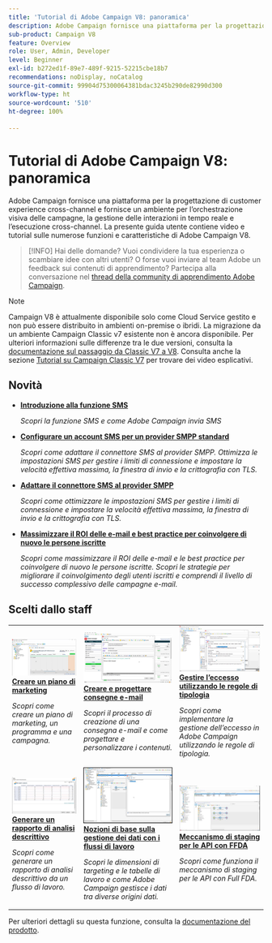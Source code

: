 ```yaml
---
title: 'Tutorial di Adobe Campaign V8: panoramica'
description: Adobe Campaign fornisce una piattaforma per la progettazione di customer experience cross-channel e fornisce un ambiente per l’orchestrazione visiva delle campagne, la gestione delle interazioni in tempo reale e l’esecuzione cross-channel. Questa guida utente contiene video e tutorial sulle numerose funzioni e caratteristiche di Adobe Campaign Standard.
sub-product: Campaign V8
feature: Overview
role: User, Admin, Developer
level: Beginner
exl-id: b272ed1f-89e7-489f-9215-52215cbe18b7
recommendations: noDisplay, noCatalog
source-git-commit: 99904d75300064381bdac3245b290de82990d300
workflow-type: ht
source-wordcount: '510'
ht-degree: 100%

---
```


# Tutorial di Adobe Campaign V8: panoramica

Adobe Campaign fornisce una piattaforma per la progettazione di customer experience cross-channel e fornisce un ambiente per l’orchestrazione visiva delle campagne, la gestione delle interazioni in tempo reale e l’esecuzione cross-channel. La presente guida utente contiene video e tutorial sulle numerose funzioni e caratteristiche di Adobe Campaign V8.

>[!INFO]
> Hai delle domande? Vuoi condividere la tua esperienza o scambiare idee con altri utenti? O forse vuoi inviare al team Adobe un feedback sui contenuti di apprendimento? Partecipa alla conversazione nel [thread della community di apprendimento Adobe Campaign](https://experienceleaguecommunities.adobe.com:443/t5/adobe-campaign-classic/join-the-discussion-on-adobe-campaign-learning/td-p/419096).

>[!NOTE]
> Campaign V8 è attualmente disponibile solo come Cloud Service gestito e non può essere distribuito in ambienti on-premise o ibridi. La migrazione da un ambiente Campaign Classic v7 esistente non è ancora disponibile.
>Per ulteriori informazioni sulle differenze tra le due versioni, consulta la [documentazione sul passaggio da Classic V7 a V8](https://experienceleague.adobe.com/docs/campaign/campaign-v8/start/capability-matrix.html?lang=it). Consulta anche la sezione [Tutorial su Campaign Classic V7](https://experienceleague.adobe.com/docs/campaign-classic-learn/tutorials/overview.html?lang=it) per trovare dei video esplicativi.

## Novità

* **[Introduzione alla funzione SMS](/help/tutorial-sms/introduction-to-sms.md)**

   *Scopri la funzione SMS e come Adobe Campaign invia SMS*

* **[Configurare un account SMS per un provider SMPP standard](/help/tutorial-sms/set-up-account-for-standard-smpp-provider.md)**

   *Scopri come adattare il connettore SMS al provider SMPP. Ottimizza le impostazioni SMS per gestire i limiti di connessione e impostare la velocità effettiva massima, la finestra di invio e la crittografia con TLS.*

* **[Adattare il connettore SMS al provider SMPP](/help/tutorial-sms/adapt-sms-connector-to-smpp-provider.md)**

   *Scopri come ottimizzare le impostazioni SMS per gestire i limiti di connessione e impostare la velocità effettiva massima, la finestra di invio e la crittografia con TLS.*

* **[Massimizzare il ROI delle e-mail e best practice per coinvolgere di nuovo le persone iscritte](/help/strategy/campaign-maximize-email-best-practices.md)**

   *Scopri come massimizzare il ROI delle e-mail e le best practice per coinvolgere di nuovo le persone iscritte. Scopri le strategie per migliorare il coinvolgimento degli utenti iscritti e comprendi il livello di successo complessivo delle campagne e-mail.*

## Scelti dallo staff

<table>
<tr>
  <td>
    <a href="/help/get-started/create-a-marketing-plan-programs-and-campaigns.md">
      <img alt="Creare un piano di marketing, un programma e campagne (video)" src="./assets/333810.jpg"/>
    </a>
    <div>
      <a href="/help/get-started/create-a-marketing-plan-programs-and-campaigns.md">
    <strong>Creare un piano di marketing</strong>
    </a>
    </div>
    <p>
    <em>Scopri come creare un piano di marketing, un programma e una campagna.</em>
    <p>
  </td>
   <td>
    <a href="./content-creation/create-and-design-email-deliveries.md">
      <img alt="Creare e progettare consegne e-mail (video)" src="./assets/333476.jpg" />
    </a>
    <div>
      <a href="./content-creation/create-and-design-email-deliveries.md">
    <strong>Creare e progettare consegne e-mail</strong>
    </a>
    </div>
    <p>
    <em>Scopri il processo di creazione di una consegna e-mail e come progettare e personalizzare i contenuti.
</em>
    <p>
  </td>
  <td>
    <a href="./send-messages/fatigue-management/typology-rules-for-fatigue-management.md">
      <img alt="Gestire l’eccesso tramite le regole di tipologia (video)" src="./assets/333787.jpg" />
    </a>
    <div>
      <a href="./send-messages/fatigue-management/typology-rules-for-fatigue-management.md">
    <strong>Gestire l’eccesso utilizzando le regole di tipologia</strong>
    </a>
    </div>
    <p>
    <em>Scopri come implementare la gestione dell’eccesso in Adobe Campaign utilizzando le regole di tipologia. </em>
    <p>
  </td>
</tr>
<tr>
</td>
  <td>
    <a href="./reporting/generate-a-descriptive-analysis-report.md">
      <img alt="Generare un rapporto di analisi descrittivo" src="./assets/333994.jpg" />
    </a>
    <div>
      <a href="./reporting/generate-a-descriptive-analysis-report.md">
    <strong>Generare un rapporto di analisi descrittivo</strong>
    </a>
    </div>
    <p>
    <em>Scopri come generare un rapporto di analisi descrittivo da un flusso di lavoro.</em>
    <p>
  </td>
  <td>
   <a href="./data-management/data-management-fundamentals.md">
      <img alt="Nozioni di base sulla gestione dei dati con i flussi di lavoro" src="./assets/339992.jpg" />
    </a>
     <div>
      <a href="./data-management/data-management-fundamentals.md">
    <strong>Nozioni di base sulla gestione dei dati con i flussi di lavoro</strong>
    </a>
    </div>
    <p>
    <em>Scopri le dimensioni di targeting e le tabelle di lavoro e come Adobe Campaign gestisce i dati tra diverse origini dati.</em>
    <p>
  </td>
  <td>
   <a href="./data-management/api-staging-mechanism.md">
      <img alt="Meccanismo di staging per le API con FFDA" src="./assets/339276.jpg" />
    </a>
     <div>
      <a href="./data-management/api-staging-mechanism.md">
    <strong>Meccanismo di staging per le API con FFDA</strong>
    </a>
    </div>
    <p>
    <em>Scopri come funziona il meccanismo di staging per le API con Full FDA.</em>
    <p>
  </td>
</tr>
</table>

Per ulteriori dettagli su questa funzione, consulta la [documentazione del prodotto](https://experienceleague.adobe.com/docs/campaign-v8.html?lang=it).
